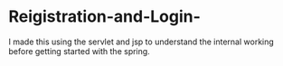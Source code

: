 # Reigistration-and-Login-
I made this using the servlet and jsp to understand the internal working before getting started with the spring.
